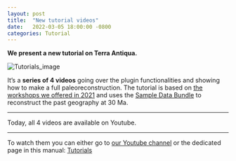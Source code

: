```yaml
---
layout: post
title:  "New tutorial videos"
date:   2022-03-05 18:00:00 -0800
categories: Tutorial
---
```


<b>We present a new tutorial on Terra Antiqua.</b>

<img src="{{site.baseurl}}/assets/images/ad_for_facebook.png" alt="Tutorials_image" />

 It’s a <b>series of 4 videos</b> going over the plugin functionalities and showing how to make a full paleoreconstruction. The tutorial is based on <a href="https://docs.google.com/document/d/10zRGOljvevSipeq9QPxiNGF1wSqRAuOjpTrNbsRpAdo/edit?usp=sharing">the workshops we offered in 2021</a> and uses the <a href="sample_data.html">Sample Data Bundle</a> to reconstruct the past geography at 30 Ma.
 
---
 
Today, all 4 videos are available on Youtube.

---

To watch them you can either go to <a href="https://www.youtube.com/channel/UCdYwTfKb0IoH2l0M5QsId6w">our Youtube channel</a> or the dedicated page in this manual: <a href="tutorials.html">Tutorials</a> 


